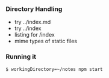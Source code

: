 
### Directory Handling

- try ../index.md
- try ../index
- listing for /index
- mime types of static files

### Running it

    $ workingDirectory=~/notes npm start